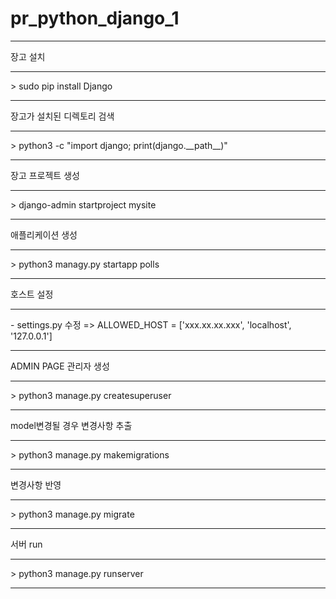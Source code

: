 # pr_python_django_1
<hr/>
장고 설치
<hr/>
> sudo pip install Django
<hr/>
장고가 설치된 디렉토리 검색
<hr/>
> python3 -c "import django; print(django.__path__)"
<hr/>
장고 프로젝트 생성
<hr/>
> django-admin startproject mysite
<hr/>
애플리케이션 생성
<hr/>
> python3 managy.py startapp polls
<hr/>
호스트 설정
<hr/>
- settings.py 수정 =>  ALLOWED_HOST = ['xxx.xx.xx.xxx', 'localhost', '127.0.0.1']
<hr/>
ADMIN PAGE 관리자 생성
<hr/>
> python3 manage.py createsuperuser
<hr/>
model변경될 경우 변경사항 추출
<hr/>
> python3 manage.py makemigrations
<hr/>
변경사항 반영
<hr/>
> python3 manage.py migrate
<hr/>
서버 run
<hr/>
> python3 manage.py runserver
<hr/>
